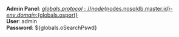 **Admin Panel**: [${globals.protocol}://node${nodes.nosqldb.master.id}-${env.domain}:${globals.osport}](${globals.protocol}://node${nodes.nosqldb.master.id}-${env.domain}:${globals.osport})  
**User**: admin  
**Password**: ${globals.oSearchPswd}
